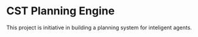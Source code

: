 # CST Planning Engine
This project is initiative in building a planning system for inteligent agents.

